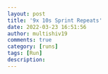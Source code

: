 ```yaml
---
layout: post
title: '9x 10s Sprint Repeats'
date: 2022-03-23 16:51:56
author: multishiv19
comments: true
category: [runs]
tags: [Run]
description: 
---
```


<div width='100%' class='strava-embed-placeholder' data-embed-type='activity' data-embed-id='6867891468'></div>
<script src='https://strava-embeds.com/embed.js'></script>
